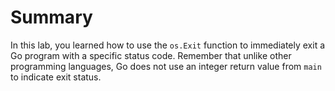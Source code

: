 # Summary

In this lab, you learned how to use the `os.Exit` function to immediately exit a Go program with a specific status code. Remember that unlike other programming languages, Go does not use an integer return value from `main` to indicate exit status.

